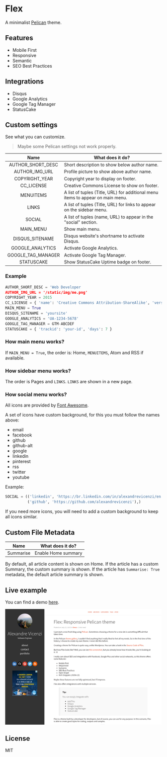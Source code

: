 # Flex

A minimalist [Pelican](http://blog.getpelican.com/) theme.

## Features

- Mobile First
- Responsive
- Semantic
- SEO Best Practices

## Integrations

- Disqus
- Google Analytics
- Google Tag Manager
- StatusCake

## Custom settings

See what you can customize.

> Maybe some Pelican settings not work properly.

| Name | What does it do? |
|:----:|------------------|
| AUTHOR_SHORT_DESC | Short description to show below author name. |
| AUTHOR_IMG_URL | Profile picture to show above author name. |
| COPYRIGHT_YEAR | Copyright year to display on footer. |
| CC_LICENSE | Creative Commons License to show on footer. |
| MENUITEMS | A list of tuples (Title, URL) for additional menu items to appear on main menu. |
| LINKS | A list of tuples (Title, URL) for links to appear on the sidebar menu. |
| SOCIAL | A list of tuples (name, URL) to appear in the "social" section. |
| MAIN_MENU | Show main menu. |
| DISQUS_SITENAME | Disqus website's shortname to activate Disqus. |
| GOOGLE_ANALYTICS | Activate Google Analytics. |
| GOOGLE_TAG_MANAGER | Activate Google Tag Manager. |
| STATUSCAKE | Show StatusCake Uptime badge on footer. |

### Example

```python
AUTHOR_SHORT_DESC = 'Web Developer
AUTHOR_IMG_URL = '/static/img/me.png'
COPYRIGHT_YEAR = 2015
CC_LICENSE = { 'name': 'Creative Commons Attribution-ShareAlike', 'version':'4.0', 'slug': 'by-sa') }
MAIN_MENU = True
DISQUS_SITENAME = 'yoursite'
GOOGLE_ANALYTICS = 'UA-1234-5678'
GOOGLE_TAG_MANAGER = GTM-ABCDEF
STATUSCAKE = { 'trackid': 'your-id', 'days': 7 }
```

### How main menu works?

If `MAIN_MENU = True`, the order is: Home, `MENUITEMS`, Atom and RSS if available.

### How sidebar menu works?

The order is Pages and `LINKS`. `LINKS` are shown in a new page.

### How social menu works?

All icons are provided by [Font Awesome](http://fortawesome.github.io/Font-Awesome/).

A set of icons have custom background, for this you must follow the names above:

- email
- facebook
- github
- github-alt
- google
- linkedin
- pinterest
- rss
- twitter
- youtube

Example:

```python
SOCIAL = (('linkedin', 'https://br.linkedin.com/in/alexandrevicenzi/en'),
          ('github', 'https://github.com/alexandrevicenzi'),)
```

If you need more icons, you will need to add a custom background to keep all icons similar.

## Custom File Metadata

| Name | What does it do? |
|:----:|------------------|
| Summarise | Enable Home summary |

By default, all article content is shown on Home.
If the article has a custom Summary, the custom summary is shown.
If the article has `Summarise: True` metadata, the default article summary is shown.

## Live example

You can find a demo [here](http://blog.alexandrevicenzi.com/).

![Screenshot](https://github.com/alexandrevicenzi/Flex/blob/master/screenshot.png)

## License

MIT
